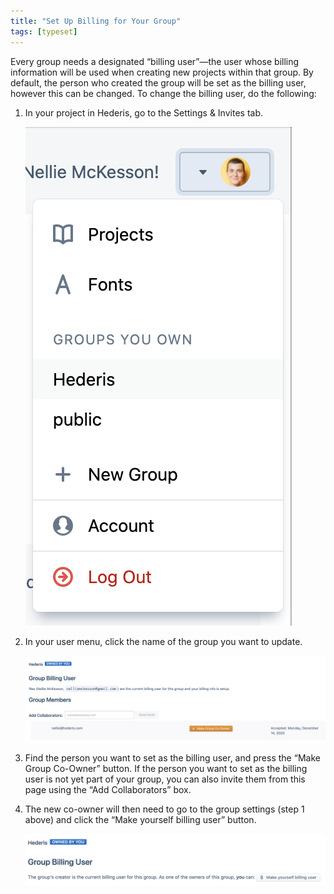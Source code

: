 ```yaml
---
title: "Set Up Billing for Your Group"
tags: [typeset]
---
```

 
<html><body><section data-type="chapter" class="hsecchapter" data-hederis-type="hsecchapter" id="group-billing" data-pi-attrs="id: group-billing; data-tags: typeset;" role="doc-chapter" data-tags="typeset" data-author-name=" " data-book-title=" " title="Set Up Billing for Your Group"><p class="hblkp" data-hederis-type="hblkp" id="pPP0EEZBW">Every group needs a designated &#8220;billing user&#8221;&#8212;the user whose billing information will be used when creating new projects within that group. By default, the person who created the group will be set as the billing user, however this can be changed. To change the billing user, do the following:</p><ol class="hwprnumlist" data-hederis-type="hwprnumlist" id="p5GrQtH7H"><li class="hblkoli" data-hederis-type="hblkoli" id="liosk3c68T"><p class="hblkoli" data-hederis-type="hblklip" id="pOR9I34bT">In your project in Hederis, go to the Settings &amp; Invites tab.</p><img data-hederis-type="hblkimg" class="hblkimg" id="pGo3zf85n" src="/images/groupbilling1.png" data-img-src="/images/groupbilling1.png"/></li><li class="hblkoli" data-hederis-type="hblkoli" id="liX5iNJZAc"><p class="hblkoli" data-hederis-type="hblklip" id="pQQiYHef7">In your user menu, click the name of the group you want to update.</p><img data-hederis-type="hblkimg" class="hblkimg" id="pWx3RAFSo" src="/images/groupbilling2.png" data-img-src="/images/groupbilling2.png"/></li><li class="hblkoli" data-hederis-type="hblkoli" id="li8d0OjE9J"><p class="hblkoli" data-hederis-type="hblklip" id="pE7Z1E8uG">Find the person you want to set as the billing user, and press the &#8220;Make Group Co-Owner&#8221; button. If the person you want to set as the billing user is not yet part of your group, you can also invite them from this page using the &#8220;Add Collaborators&#8221; box.</p></li><li class="hblkoli" data-hederis-type="hblkoli" id="lipR60RHOk"><p class="hblkoli" data-hederis-type="hblklip" id="p4kkE8hV3">The new co-owner will then need to go to the group settings (step 1 above) and click the &#8220;Make yourself billing user&#8221; button.</p><img data-hederis-type="hblkimg" class="hblkimg" id="pSHia7zsA" src="/images/groupbilling3.png" data-img-src="/images/groupbilling3.png"/></li></ol><p class="hblkp" data-hederis-type="hblkp" id="pKrvwg00v"><a href="{% link _docs/file:///Users/nellie/git/hederis/docs/_word/intro-groups.md %}" class="hspana" data-hederis-type="hspana" id="pyZ5yNgoi"/></p></section></body></html>
